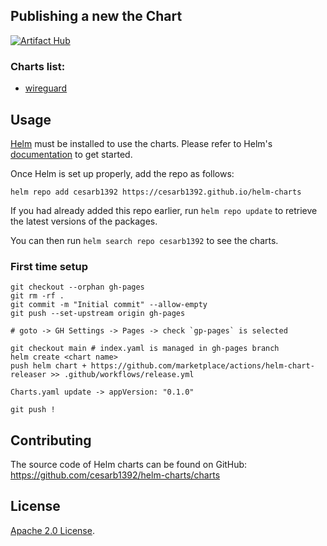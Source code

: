 ## Publishing a new the Chart

[![Artifact Hub](https://img.shields.io/endpoint?url=https://artifacthub.io/badge/repository/wireguard-bananas)](https://artifacthub.io/packages/search?repo=wireguard-bananas)

### Charts list:
- [wireguard](https://github.com/cesarb1392/helm_charts/tree/main/charts/wireguard)

## Usage

[Helm](https://helm.sh) must be installed to use the charts.
Please refer to Helm's [documentation](https://helm.sh/docs/) to get started.

Once Helm is set up properly, add the repo as follows:

```console
helm repo add cesarb1392 https://cesarb1392.github.io/helm-charts
```

If you had already added this repo earlier, run `helm repo update` to retrieve the latest versions of the packages.

You can then run `helm search repo cesarb1392` to see the charts.

### First time setup
```console
git checkout --orphan gh-pages
git rm -rf .
git commit -m "Initial commit" --allow-empty
git push --set-upstream origin gh-pages

# goto -> GH Settings -> Pages -> check `gp-pages` is selected

git checkout main # index.yaml is managed in gh-pages branch
helm create <chart name>
push helm chart + https://github.com/marketplace/actions/helm-chart-releaser >> .github/workflows/release.yml

Charts.yaml update -> appVersion: "0.1.0"

git push !
```


## Contributing

The source code of Helm charts can be found on GitHub: https://github.com/cesarb1392/helm-charts/charts

## License

<!-- Keep full URL links to repo files because this README syncs from main to gh-pages.  -->
[Apache 2.0 License](https://github.com/cesarb1392/helm-charts/blob/main/LICENSE).
